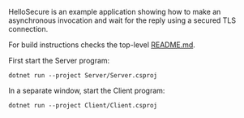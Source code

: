 HelloSecure is an example application showing how to make an asynchronous
invocation and wait for the reply using a secured TLS connection.

For build instructions checks the top-level [README.md](../../README.md).

First start the Server program:

```
dotnet run --project Server/Server.csproj
```

In a separate window, start the Client program:

```
dotnet run --project Client/Client.csproj
```
